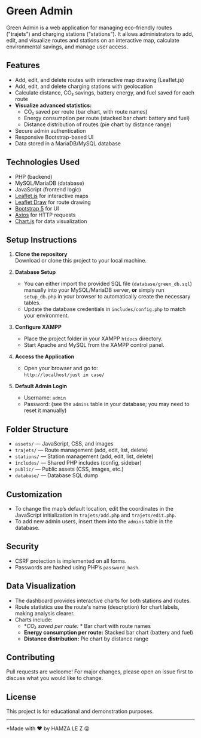 # Green Admin

Green Admin is a web application for managing eco-friendly routes ("trajets") and charging stations ("stations"). It allows administrators to add, edit, and visualize routes and stations on an interactive map, calculate environmental savings, and manage user access.

## Features

- Add, edit, and delete routes with interactive map drawing (Leaflet.js)
- Add, edit, and delete charging stations with geolocation
- Calculate distance, CO₂ savings, battery energy, and fuel saved for each route
- **Visualize advanced statistics:**  
  - CO₂ saved per route (bar chart, with route names)
  - Energy consumption per route (stacked bar chart: battery and fuel)
  - Distance distribution of routes (pie chart by distance range)
- Secure admin authentication
- Responsive Bootstrap-based UI
- Data stored in a MariaDB/MySQL database

## Technologies Used

- PHP (backend)
- MySQL/MariaDB (database)
- JavaScript (frontend logic)
- [Leaflet.js](https://leafletjs.com/) for interactive maps
- [Leaflet Draw](https://github.com/Leaflet/Leaflet.draw) for route drawing
- [Bootstrap 5](https://getbootstrap.com/) for UI
- [Axios](https://axios-http.com/) for HTTP requests
- [Chart.js](https://www.chartjs.org/) for data visualization

## Setup Instructions

1. **Clone the repository**  
   Download or clone this project to your local machine.

2. **Database Setup**  
   - You can either import the provided SQL file (`database/green_db.sql`) manually into your MySQL/MariaDB server, **or** simply run `setup_db.php` in your browser to automatically create the necessary tables.
   - Update the database credentials in `includes/config.php` to match your environment.

3. **Configure XAMPP**  
   - Place the project folder in your XAMPP `htdocs` directory.
   - Start Apache and MySQL from the XAMPP control panel.

4. **Access the Application**  
   - Open your browser and go to:  
     `http://localhost/just in case/`

5. **Default Admin Login**  
   - Username: `admin`
   - Password: (see the `admins` table in your database; you may need to reset it manually)

## Folder Structure

- `assets/` — JavaScript, CSS, and images
- `trajets/` — Route management (add, edit, list, delete)
- `stations/` — Station management (add, edit, list, delete)
- `includes/` — Shared PHP includes (config, sidebar)
- `public/` — Public assets (CSS, images, etc.)
- `database/` — Database SQL dump

## Customization

- To change the map’s default location, edit the coordinates in the JavaScript initialization in `trajets/add.php` and `trajets/edit.php`.
- To add new admin users, insert them into the `admins` table in the database.

## Security

- CSRF protection is implemented on all forms.
- Passwords are hashed using PHP’s `password_hash`.

## Data Visualization

- The dashboard provides interactive charts for both stations and routes.
- Route statistics use the route's name (description) for chart labels, making analysis clearer.
- Charts include:
  - **CO₂ saved per route:*  * Bar chart with route names
  - **Energy consumption per route:** Stacked bar chart (battery and fuel)
  - **Distance distribution:** Pie chart by distance range

## Contributing

Pull requests are welcome! For major changes, please open an issue first to discuss what you would like to change.

## License

This project is for educational and demonstration purposes.

---

*Made with ❤️ by HAMZA LE Z 😝